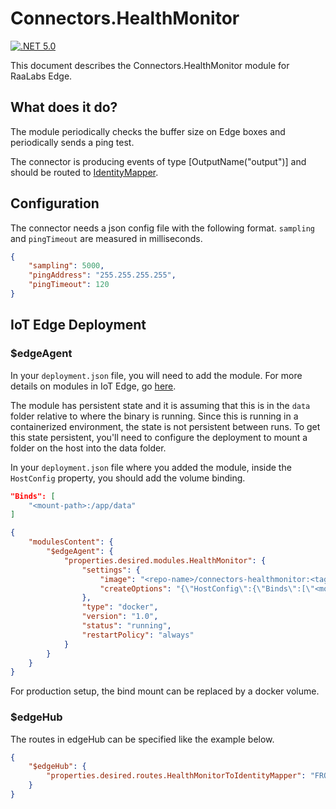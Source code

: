 # Connectors.HealthMonitor
[![.NET 5.0](https://github.com/RaaLabs/Connectors.HealthMonitor/actions/workflows/dotnet.yml/badge.svg)](https://github.com/RaaLabs/Connectors.HealthMonitor/actions/workflows/dotnet.yml)

This document describes the Connectors.HealthMonitor module for RaaLabs Edge.

## What does it do?
The module periodically checks the buffer size on Edge boxes and periodically sends a ping test.

The connector is producing events of type [OutputName("output")] and should be routed to [IdentityMapper](https://github.com/RaaLabs/IdentityMapper).

## Configuration
The connector needs a json config file with the following format. `sampling` and `pingTimeout` are measured in milliseconds.
````json
{
    "sampling": 5000,
    "pingAddress": "255.255.255.255",
    "pingTimeout": 120
}
````

## IoT Edge Deployment
### $edgeAgent
In your `deployment.json` file, you will need to add the module. For more details on modules in IoT Edge, go [here](https://docs.microsoft.com/en-us/azure/iot-edge/module-composition).

The module has persistent state and it is assuming that this is in the `data` folder relative to where the binary is running.
Since this is running in a containerized environment, the state is not persistent between runs. To get this state persistent, you'll
need to configure the deployment to mount a folder on the host into the data folder.

In your `deployment.json` file where you added the module, inside the `HostConfig` property, you should add the
volume binding.

```json
"Binds": [
    "<mount-path>:/app/data"
]
```

```json
{
    "modulesContent": {
        "$edgeAgent": {
            "properties.desired.modules.HealthMonitor": {
                "settings": {
                    "image": "<repo-name>/connectors-healthmonitor:<tag>",
                    "createOptions": "{\"HostConfig\":{\"Binds\":[\"<mount-path>:/app/data\"]}}"
                },
                "type": "docker",
                "version": "1.0",
                "status": "running",
                "restartPolicy": "always"
            }
        }
    }
}
```

For production setup, the bind mount can be replaced by a docker volume.

### $edgeHub
The routes in edgeHub can be specified like the example below.

```json
{
    "$edgeHub": {
        "properties.desired.routes.HealthMonitorToIdentityMapper": "FROM /messages/modules/HealthMonitor/outputs/* INTO BrokeredEndpoint(\"/modules/IdentityMapper/inputs/events\")"
    }
}
```
